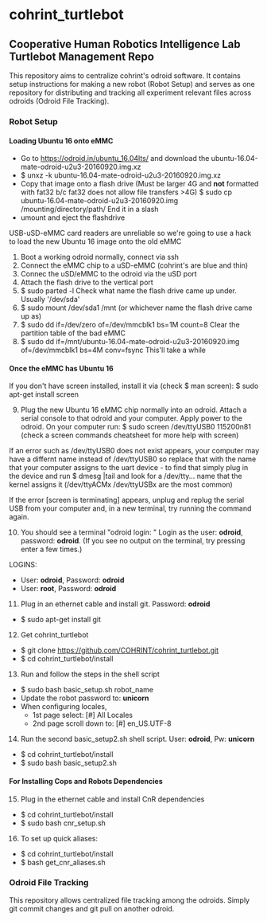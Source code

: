 # cohrint_turtlebot

## Cooperative Human Robotics Intelligence Lab Turtlebot Management Repo
This repository aims to centralize cohrint's odroid software. It contains setup instructions for making a new robot (Robot Setup) and serves as one repository for distributing and tracking all experiment relevant files across odroids (Odroid File Tracking).

###  Robot Setup

#### Loading Ubuntu 16 onto eMMC
- Go to https://odroid.in/ubuntu_16.04lts/ and download the ubuntu-16.04-mate-odroid-u2u3-20160920.img.xz
- $ unxz -k ubuntu-16.04-mate-odroid-u2u3-20160920.img.xz
- Copy that image onto a flash drive (Must be larger 4G and **not** formatted with fat32 b/c fat32 does not allow file transfers >4G)
  $ sudo cp ubuntu-16.04-mate-odroid-u2u3-20160920.img /mounting/directory/path/ End it in a slash
- umount and eject the flashdrive

USB-uSD-eMMC card readers are unreliable so we're going to use a hack to load the new Ubuntu 16 image onto the old eMMC
1. Boot a working odroid normally, connect via ssh
2. Connect the eMMC chip to a uSD-eMMC (cohrint's are blue and thin)
3. Connec the uSD/eMMC to the odroid via the uSD port
4. Attach the flash drive to the vertical port
5. $ sudo parted -l
   Check what name the flash drive came up under. Usually '/dev/sda'
6. $ sudo mount /dev/sda1 /mnt (or whichever name the flash drive came up as)
7. $ sudo dd if=/dev/zero of=/dev/mmcblk1 bs=1M count=8
   Clear the partition table of the bad eMMC
8. $ sudo dd if=/mnt/ubuntu-16.04-mate-odroid-u2u3-20160920.img of=/dev/mmcblk1 bs=4M conv=fsync
   This'll take a while

#### Once the eMMC has Ubuntu 16

If you don't have screen installed, install it via (check $ man screen):
$ sudo apt-get install screen

9. Plug the new Ubuntu 16 eMMC chip normally into an odroid. Attach a serial console to that odroid and your computer. Apply power to the odroid. On your computer run:
$ sudo screen /dev/ttyUSB0 115200n81 (check a screen commands cheatsheet for more help with screen)

If an error such as /dev/ttyUSB0 does not exist appears, your computer may have a differnt name instead of /dev/ttyUSB0 so replace that with the name that your computer assigns to the uart device - to find that simply plug in the device and run $ dmesg |tail and look for a /dev/tty... name that the kernel assigns it (/dev/ttyACMx /dev/ttyUSBx are the most common)

If the error [screen is terminating] appears, unplug and replug the serial USB from your computer and, in a new terminal, try running the command again.
      
10) You should see a terminal "odroid login: " Login as the user: **odroid**, password: **odroid**. (If you see no output on the terminal, try pressing enter a few times.)

LOGINS:
- User: **odroid**, Password: **odroid**
- User: **root**, Password: **odroid**

11) Plug in an ethernet cable and install git. Password: **odroid**
- $ sudo apt-get install git
12) Get cohrint_turtlebot
- $ git clone https://github.com/COHRINT/cohrint_turtlebot.git
- $ cd cohrint_turtlebot/install
13) Run and follow the steps in the shell script
- $ sudo bash basic_setup.sh robot_name
- Update the robot password to: **unicorn**
- When configuring locales,
  - 1st page select: [#] All Locales
  - 2nd page scroll down to: [#] en_US.UTF-8
14) Run the second basic_setup2.sh shell script. User: **odroid**, Pw: **unicorn**
- $ cd cohrint_turtlebot/install
- $ sudo bash basic_setup2.sh

#### For Installing Cops and Robots Dependencies
15) Plug in the ethernet cable and install CnR dependencies
- $ cd cohrint_turtlebot/install
- $ sudo bash cnr_setup.sh
16) To set up quick aliases:
- $ cd cohrint_turtlebot/install
- $ bash get_cnr_aliases.sh

### Odroid File Tracking

This repository allows centralized file tracking among the odroids. Simply git commit changes and git pull on another odroid.
